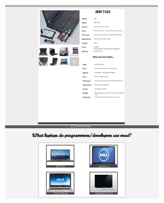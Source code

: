 ![](https://github.com/moseleygj/WebPages/blob/master/ProLaptops/Screenshot-2017-10-21%20IBM%20T420.png)
![](https://github.com/moseleygj/WebPages/blob/master/ProLaptops/Screenshot-2017-10-21%20What%20laptops%20do%20the%20Pros%20use.png)
